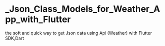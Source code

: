 # _Json_Class_Models_for_Weather_App_with_Flutter
the soft and quick way to get Json data using Api (Weather) with Flutter SDK,Dart
